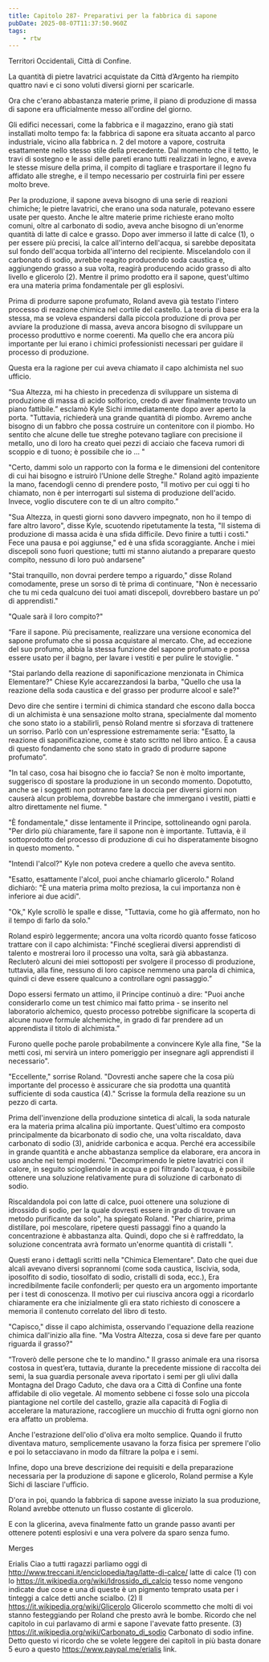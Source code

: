 ```yaml
---
title: Capitolo 287- Preparativi per la fabbrica di sapone
pubDate: 2025-08-07T11:37:50.960Z
tags:
    - rtw
---
```















Territori Occidentali, Città di Confine.


La quantità di pietre lavatrici acquistate da Città d’Argento ha riempito quattro navi e ci sono voluti diversi giorni per scaricarle.


Ora che c'erano abbastanza materie prime, il piano di produzione di massa di sapone era ufficialmente messo all'ordine del giorno.


Gli edifici necessari, come la fabbrica e il magazzino, erano già stati installati molto tempo fa: la fabbrica di sapone era situata accanto al parco industriale, vicino alla fabbrica n. 2 del motore a vapore, costruita esattamente nello stesso stile della precedente. Dal momento che il tetto, le travi di sostegno e le assi delle pareti erano tutti realizzati in legno, e aveva le stesse misure della prima, il compito di tagliare e trasportare il legno fu affidato alle streghe, e il tempo necessario per costruirla finì per essere molto breve.


Per la produzione, il sapone aveva bisogno di una serie di reazioni chimiche; le pietre lavatrici, che erano una soda naturale, potevano essere usate per questo. Anche le altre materie prime richieste erano molto comuni, oltre al carbonato di sodio, aveva anche bisogno di un'enorme quantità di latte di calce e grasso. Dopo aver immerso il latte di calce (1), o per essere più precisi, la calce all'interno dell'acqua, si sarebbe depositata sul fondo dell'acqua torbida all'interno del recipiente. Miscelandolo con il carbonato di sodio, avrebbe reagito producendo soda caustica e, aggiungendo grasso a sua volta, reagirà producendo acido grasso di alto livello e glicerolo (2). Mentre il primo prodotto era il sapone, quest'ultimo era una materia prima fondamentale per gli esplosivi.


Prima di produrre sapone profumato, Roland aveva già testato l'intero processo di reazione chimica nel cortile del castello. La teoria di base era la stessa, ma se voleva espandersi dalla piccola produzione di prova per avviare la produzione di massa, aveva ancora bisogno di sviluppare un processo produttivo e norme coerenti. Ma quello che era ancora più importante per lui erano i chimici professionisti necessari per guidare il processo di produzione.


Questa era la ragione per cui aveva chiamato il capo alchimista nel suo ufficio.


“Sua Altezza, mi ha chiesto in precedenza di sviluppare un sistema di produzione di massa di acido solforico, credo di aver finalmente trovato un piano fattibile.” esclamò Kyle Sichi immediatamente dopo aver aperto la porta. "Tuttavia, richiederà una grande quantità di piombo. Avremo anche bisogno di un fabbro che possa costruire un contenitore con il piombo. Ho sentito che alcune delle tue streghe potevano tagliare con precisione il metallo, uno di loro ha creato quei pezzi di acciaio che faceva rumori di scoppio e di tuono; è possibile che io ... "


"Certo, dammi solo un rapporto con la forma e le dimensioni del contenitore di cui hai bisogno e istruirò l’Unione delle Streghe." Roland agitò impaziente la mano, facendogli cenno di prendere posto, "Il motivo per cui oggi ti ho chiamato, non è per interrogarti sul sistema di produzione dell'acido. Invece, voglio discutere con te di un altro compito.”


"Sua Altezza, in questi giorni sono davvero impegnato, non ho il tempo di fare altro lavoro", disse Kyle, scuotendo ripetutamente la testa, "Il sistema di produzione di massa acida è una sfida difficile. Devo finire a tutti i costi." Fece una pausa e poi aggiunse," ed è una sfida scoraggiante. Anche i miei discepoli sono fuori questione; tutti mi stanno aiutando a preparare questo compito, nessuno di loro può andarsene"


"Stai tranquillo, non dovrai perdere tempo a riguardo," disse Roland comodamente, prese un sorso di tè prima di continuare, "Non è necessario che tu mi ceda qualcuno dei tuoi amati discepoli, dovrebbero bastare un po’ di apprendisti."


"Quale sarà il loro compito?"


“Fare il sapone. Più precisamente, realizzare una versione economica del sapone profumato che si possa acquistare al mercato. Che, ad eccezione del suo profumo, abbia la stessa funzione del sapone profumato e possa essere usato per il bagno, per lavare i vestiti e per pulire le stoviglie. "


"Stai parlando della reazione di saponificazione menzionata in Chimica Elementare?" Chiese Kyle accarezzandosi la barba, "Quello che usa la reazione della soda caustica e del grasso per produrre alcool e sale?"


Devo dire che sentire i termini di chimica standard che escono dalla bocca di un alchimista è una sensazione molto strana, specialmente dal momento che sono stato io a stabilirli, pensò Roland mentre si sforzava di trattenere un sorriso. Parlò con un'espressione estremamente seria: "Esatto, la reazione di saponificazione, come è stato scritto nel libro antico. È a causa di questo fondamento che sono stato in grado di produrre sapone profumato”.


"In tal caso, cosa hai bisogno che io faccia? Se non è molto importante, suggerisco di spostare la produzione in un secondo momento. Dopotutto, anche se i soggetti non potranno fare la doccia per diversi giorni non causerà alcun problema, dovrebbe bastare che immergano i vestiti, piatti e altro direttamente nel fiume. "


"È fondamentale," disse lentamente il Principe, sottolineando ogni parola. "Per dirlo più chiaramente, fare il sapone non è importante. Tuttavia, è il sottoprodotto del processo di produzione di cui ho disperatamente bisogno in questo momento. "


"Intendi l'alcol?" Kyle non poteva credere a quello che aveva sentito.


"Esatto, esattamente l'alcol, puoi anche chiamarlo glicerolo." Roland dichiarò: "È una materia prima molto preziosa, la cui importanza non è inferiore ai due acidi".


"Ok," Kyle scrollò le spalle e disse, "Tuttavia, come ho già affermato, non ho il tempo di farlo da solo."


Roland espirò leggermente; ancora una volta ricordò quanto fosse faticoso trattare con il capo alchimista: "Finché sceglierai diversi apprendisti di talento e mostrerai loro il processo una volta, sarà già abbastanza. Recluterò alcuni dei miei sottoposti per svolgere il processo di produzione, tuttavia, alla fine, nessuno di loro capisce nemmeno una parola di chimica, quindi ci deve essere qualcuno a controllare ogni passaggio.”


Dopo essersi fermato un attimo, il Principe continuò a dire: "Puoi anche considerarlo come un test chimico mai fatto prima - se inserito nel laboratorio alchemico, questo processo potrebbe significare la scoperta di alcune nuove formule alchemiche, in grado di far prendere ad un apprendista il titolo di alchimista.”


Furono quelle poche parole probabilmente a convincere Kyle alla fine, "Se la metti così, mi servirà un intero pomeriggio per insegnare agli apprendisti il necessario".


"Eccellente," sorrise Roland. "Dovresti anche sapere che la cosa più importante del processo è assicurare che sia prodotta una quantità sufficiente di soda caustica (4)." Scrisse la formula della reazione su un pezzo di carta.


Prima dell'invenzione della produzione sintetica di alcali, la soda naturale era la materia prima alcalina più importante. Quest'ultimo era composto principalmente da bicarbonato di sodio che, una volta riscaldato, dava carbonato di sodio (3), anidride carbonica e acqua. Perché era accessibile in grande quantità e anche abbastanza semplice da elaborare, era ancora in uso anche nei tempi moderni. "Decomprimendo le pietre lavatrici con il calore, in seguito sciogliendole in acqua e poi filtrando l'acqua, è possibile ottenere una soluzione relativamente pura di soluzione di carbonato di sodio.


Riscaldandola poi con latte di calce, puoi ottenere una soluzione di idrossido di sodio, per la quale dovresti essere in grado di trovare un metodo purificante da solo", ha spiegato Roland. "Per chiarire, prima distillare, poi mescolare, ripetere questi passaggi fino a quando la concentrazione è abbastanza alta. Quindi, dopo che si è raffreddato, la soluzione concentrata avrà formato un'enorme quantità di cristalli ".


Questi erano i dettagli scritti nella "Chimica Elementare". Dato che quei due alcali avevano diversi soprannomi (come soda caustica, liscivia, soda, iposolfito di sodio, tiosolfato di sodio, cristalli di soda, ecc.), Era incredibilmente facile confonderli; per questo era un argomento importante per i test di conoscenza. Il motivo per cui riusciva ancora oggi a ricordarlo chiaramente era che inizialmente gli era stato richiesto di conoscere a memoria il contenuto correlato del libro di testo.


"Capisco," disse il capo alchimista, osservando l'equazione della reazione chimica dall'inizio alla fine. "Ma Vostra Altezza, cosa si deve fare per quanto riguarda il grasso?"


“Troverò delle persone che te lo mandino." Il grasso animale era una risorsa costosa in quest’era, tuttavia, durante la precedente missione di raccolta dei semi, la sua guardia personale aveva riportato i semi per gli ulivi dalla Montagna del Drago Caduto, che dava ora a Città di Confine una fonte affidabile di olio vegetale. Al momento sebbene ci fosse solo una piccola piantagione nel cortile del castello, grazie alla capacità di Foglia di accelerare la maturazione, raccogliere un mucchio di frutta ogni giorno non era affatto un problema.


Anche l'estrazione dell'olio d'oliva era molto semplice. Quando il frutto diventava maturo, semplicemente usavano la forza fisica per spremere l'olio e poi lo setacciavano in modo da filtrare la polpa e i semi.


Infine, dopo una breve descrizione dei requisiti e della preparazione necessaria per la produzione di sapone e glicerolo, Roland permise a Kyle Sichi di lasciare l'ufficio.


D'ora in poi, quando la fabbrica di sapone avesse iniziato la sua produzione, Roland avrebbe ottenuto un flusso costante di glicerolo.


E con la glicerina, aveva finalmente fatto un grande passo avanti per ottenere potenti esplosivi e una vera polvere da sparo senza fumo.






 


Merges


 


 Erialis Ciao a tutti ragazzi parliamo oggi di http://www.treccani.it/enciclopedia/tag/latte-di-calce/ latte di calce (1) con lo https://it.wikipedia.org/wiki/Idrossido_di_calcio tesso nome vengono indicate due cose e una di queste è un pigmento temprato usata per i tinteggi a calce detti anche scialbo. (2) Il https://it.wikipedia.org/wiki/Glicerolo Glicerolo scommetto che molti di voi stanno festeggiando per Roland che presto avrà le bombe. Ricordo che nel capitolo in cui parlavamo di armi e sapone l'avevate fatto presente. (3) https://it.wikipedia.org/wiki/Carbonato_di_sodio Carbonato di sodio infine. Detto questo vi ricordo che se volete leggere dei capitoli in più basta donare 5 euro a questo https://www.paypal.me/erialis  link.








                                


                                



